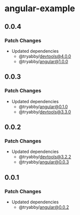 # angular-example

## 0.0.4

### Patch Changes

- Updated dependencies
  - @tryabby/devtools@4.0.0
  - @tryabby/angular@1.0.0

## 0.0.3

### Patch Changes

- Updated dependencies
  - @tryabby/angular@0.1.0
  - @tryabby/devtools@3.3.0

## 0.0.2

### Patch Changes

- Updated dependencies
  - @tryabby/devtools@3.2.2
  - @tryabby/angular@0.0.3

## 0.0.1

### Patch Changes

- Updated dependencies
  - @tryabby/angular@0.0.2
